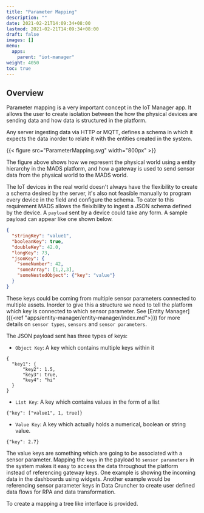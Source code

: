 ```yaml
---
title: "Parameter Mapping"
description: ""
date: 2021-02-21T14:09:34+08:00
lastmod: 2021-02-21T14:09:34+08:00
draft: false
images: []
menu:
  apps:
    parent: "iot-manager"
weight: 4050
toc: true
---
```


## Overview

Parameter mapping is a very important concept in the IoT Manager app. It allows the user to create isolation between the how the physical devices are sending data and how data is structured in the platform.

Any server ingesting data via HTTP or MQTT, defines a schema in which it expects the data inorder to relate it with the entities created in the system.

{{< figure src="ParameterMapping.svg" width="800px" >}}

The figure above shows how we represent the physical world using a entity hierarchy in the MADS platform, and how a gateway is used to send sensor data from the physical world to the MADS world.

The IoT devices in the real world doesn't always have the flexibility to create a schema desired by the server, it's also not feasible manually to program every device in the field and configure the schema. To cater to this requirement MADS allows the fleixibility to ingest a JSON schema defined by the device. A `payload` sent by a device could take any form. A sample payload can appear like one shown below.

```json
{
  "stringKey": "value1",
  "booleanKey": true,
  "doubleKey": 42.0,
  "longKey": 73,
  "jsonKey": {
    "someNumber": 42,
    "someArray": [1,2,3],
    "someNestedObject": {"key": "value"}
  }
}
```

These keys could be coming from multiple sensor parameters connected to multiple assets. Inorder to give this a structure we need to tell the platform which key is connected to which sensor parameter. See [Entity Manager]({{<ref "apps/entity-manager/entity-manager/index.md">}}) for more details on `sensor types`, `sensors` and `sensor parameters`.

The JSON payload sent has three types of keys:

- `Object Key`: A key which contains multiple keys within it

```language-javascript
{
  "key1": {
      "key2": 1.5,
      "key3": true,
      "key4": "hi"
  }
}
```

- `List Key`: A key which contains values in the form of a list

```language-javascript
{"key": ["value1", 1, true]}
```

- `Value Key`: A key which actually holds a numerical, boolean or string value.

```language-javascript
{"key": 2.7}
```

The value keys are something which are going to be associated with a sensor parameter. Mapping the `keys` in the payload to `sensor parameters` in the system makes it easy to access the data throughout the platform instead of referencing gateway keys. One example is showing the incoming data in the dashboards using widgets. Another example would be referencing sensor parameter keys in Data Cruncher to create user defined data flows for RPA and data transformation.

To create a mapping a tree like interface is provided.
